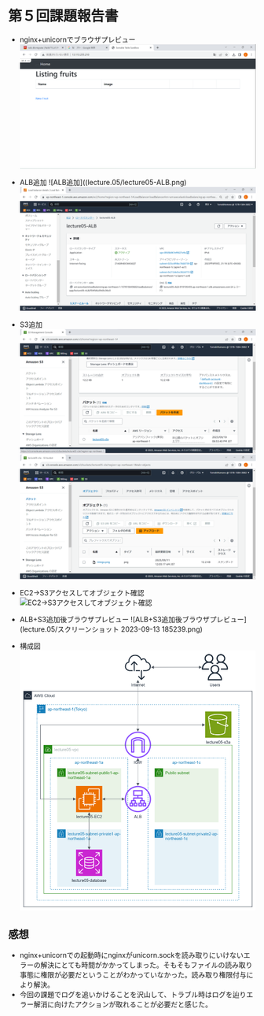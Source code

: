 # 第５回課題報告書
- nginx+unicornでブラウザプレビュー
![nginx+unicornでブラウザプレビュー](lecture.05/Nginx+unicorn.png)

- ALB追加
![ALB追加]((lecture.05/lecture05-ALB.png)
![ALB追加2](lecture.05/lecture05-ALB-status.png)

- S3追加
![S3バケット](lecture.05/lecture05-s3a-backet-list.png)
![S3バケットオブジェクト](lecture.05/lecture05-s3a-backet-object.png)

- EC2→S3アクセスしてオブジェクト確認
![EC2→S3アクセスしてオブジェクト確認](lecture.05/EC2→S3.png)

- ALB+S3追加後ブラウザプレビュー
![ALB+S3追加後ブラウザプレビュー](lecture.05/スクリーンショット 2023-09-13 185239.png)

- 構成図
![構成図](lecture.05/lecture05.png)


## 感想
- nginx+unicornでの起動時にnginxがunicorn.sockを読み取りにいけないエラーの解決にとても時間がかかってしまった。そもそもファイルの読み取り事態に権限が必要だということがわかっていなかった。読み取り権限付与により解決。
- 今回の課題でログを追いかけることを沢山して、トラブル時はログを辿りエラー解消に向けたアクションが取れることが必要だと感じた。
